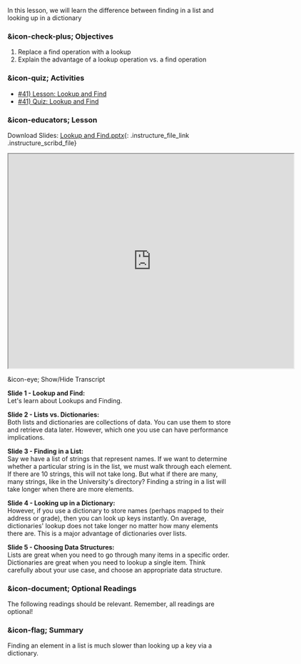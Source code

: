 In this lesson, we will learn the difference between finding in a list and
looking up in a dictionary

###  &icon-check-plus; Objectives

  1. Replace a find operation with a lookup
  2. Explain the advantage of a lookup operation vs. a find operation

###  &icon-quiz; Activities

  * [#41) Lesson: Lookup and Find](#video)
  * [#41) Quiz: Lookup and Find](https://vt.instructure.com/courses/66476/assignments/356591)

###  &icon-educators; Lesson

Download Slides: [Lookup and
Find.pptx](https://vt.instructure.com/courses/66476/files/5919800/download?verifier=x4BKeMUHZSAqlJoJcEYTAozjtW4A9Akk3ntKS9qH&wrap=1
"Lookup and Find.pptx" ){: .instructure_file_link .instructure_scribd_file}

<iframe height="150" width="300" style="width: 640px; height: 480px;"
webkitallowfullscreen="webkitallowfullscreen" title="Lookup and Find"
mozallowfullscreen="mozallowfullscreen"
src="https://www.youtube.com/embed/nyYJLLPxOAM?feature=oembed&rel=0"
allowfullscreen="allowfullscreen"></iframe>

&icon-eye; Show/Hide Transcript

**Slide 1 - Lookup and Find:**  
Let's learn about Lookups and Finding.

**Slide 2 - Lists vs. Dictionaries:**  
Both lists and dictionaries are collections of data. You can use them to store
and retrieve data later. However, which one you use can have performance
implications.

**Slide 3 - Finding in a List:**  
Say we have a list of strings that represent names. If we want to determine
whether a particular string is in the list, we must walk through each element.
If there are 10 strings, this will not take long. But what if there are many,
many strings, like in the University's directory? Finding a string in a list
will take longer when there are more elements.

**Slide 4 - Looking up in a Dictionary:**  
However, if you use a dictionary to store names (perhaps mapped to their
address or grade), then you can look up keys instantly. On average,
dictionaries' lookup does not take longer no matter how many elements there
are. This is a major advantage of dictionaries over lists.

**Slide 5 - Choosing Data Structures:**  
Lists are great when you need to go through many items in a specific order.
Dictionaries are great when you need to lookup a single item. Think carefully
about your use case, and choose an appropriate data structure.

###  &icon-document; Optional Readings

The following readings should be relevant. Remember, all readings are
optional!

###  &icon-flag; Summary

Finding an element in a list is much slower than looking up a key via a
dictionary.